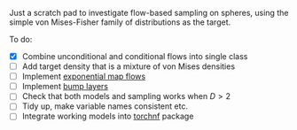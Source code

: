 Just a scratch pad to investigate flow-based sampling on spheres, using the simple von Mises-Fisher family of distributions as the target.

To do:
- [x] Combine unconditional and conditional flows into single class
- [ ] Add target density that is a mixture of von Mises densities
- [ ] Implement [exponential map flows](https://arxiv.org/abs/2002.02428)
- [ ] Implement [bump layers](https://arxiv.org/abs/2110.00351)
- [ ] Check that both models and sampling works when $D > 2$
- [ ] Tidy up, make variable names consistent etc.
- [ ] Integrate working models into [torchnf](https://github.com/marshrossney/torchnf) package
